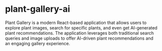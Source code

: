 # plant-gallery-ai
Plant Gallery is a modern React-based application that allows users to explore plant images, search for specific plants, and even get AI-generated plant recommendations. The application leverages both traditional search queries and image uploads to offer AI-driven plant recommendations and an engaging gallery experience.
